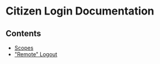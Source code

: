 Citizen Login Documentation
===========================

Contents
--------

 * [Scopes](scopes.md)
 * [ "Remote" Logout ](remoteLogout.md)

